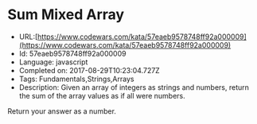 # Sum Mixed Array

 - URL:[https://www.codewars.com/kata/57eaeb9578748ff92a000009](https://www.codewars.com/kata/57eaeb9578748ff92a000009)
 - Id: 57eaeb9578748ff92a000009
 - Language: javascript
 - Completed on: 2017-08-29T10:23:04.727Z
 - Tags: Fundamentals,Strings,Arrays
 - Description:
Given an array of integers as strings and numbers, return the sum of the array values as if all were numbers.

Return your answer as a number.
